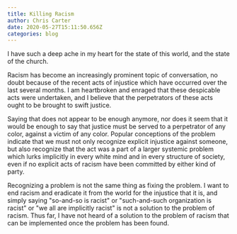 ```yaml
---
title: Killing Racism
author: Chris Carter
date: 2020-05-27T15:11:50.656Z
categories: blog
---
```

I have such a deep ache in my heart for the state of this world, and the state of the church.

Racism has become an increasingly prominent topic of conversation, no doubt because of the recent acts of injustice which have occurred over the last several months. I am heartbroken and enraged that these despicable acts were undertaken, and I believe that the perpetrators of these acts ought to be brought to swift justice.

Saying that does not appear to be enough anymore, nor does it seem that it would be enough to say that justice must be served to a perpetrator of any color, against a victim of any color. Popular conceptions of the problem indicate that we must not only recognize explicit injustice against someone, but also recognize that the act was a part of a larger systemic problem which lurks implicitly in every white mind and in every structure of society, even if no explicit acts of racism have been committed by either kind of party. 

Recognizing a problem is not the same thing as fixing the problem. I want to end racism and eradicate it from the world for the injustice that it is, and simply saying "so-and-so is racist" or "such-and-such organization is racist" or "we all are implicitly racist" is not a solution to the problem of racism. Thus far, I have not heard of a solution to the problem of racism that can be implemented once the problem has been found.